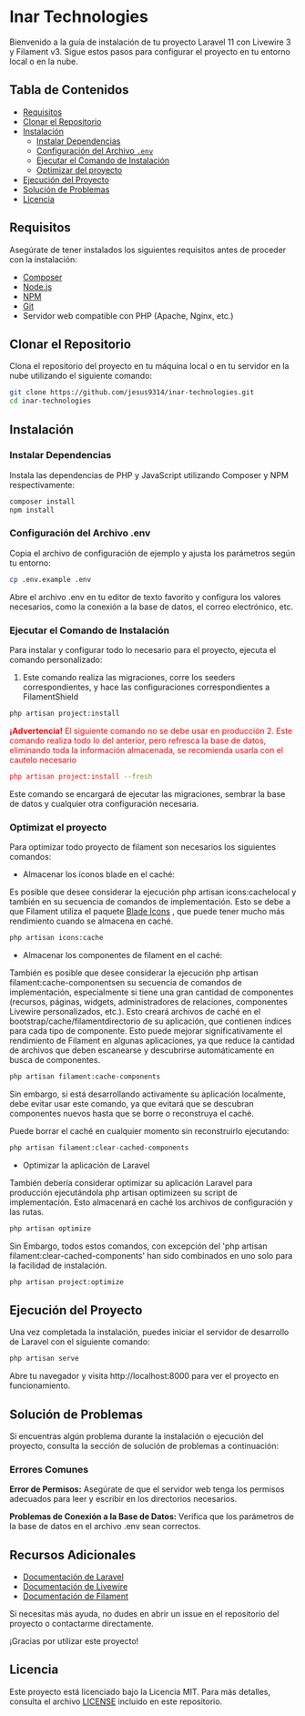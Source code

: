 # Inar Technologies

Bienvenido a la guía de instalación de tu proyecto Laravel 11 con Livewire 3 y Filament v3. Sigue estos pasos para configurar el proyecto en tu entorno local o en la nube.

## Tabla de Contenidos

-   [Requisitos](#requisitos)
-   [Clonar el Repositorio](#clonar-el-repositorio)
-   [Instalación](#instalación)
    -   [Instalar Dependencias](#instalar-dependencias)
    -   [Configuración del Archivo `.env`](#configuración-del-archivo-env)
    -   [Ejecutar el Comando de Instalación](#ejecutar-el-comando-de-instalación)
    -   [Optimizar del proyecto](#optimizar-el-proyecto)
-   [Ejecución del Proyecto](#ejecución-del-proyecto)
-   [Solución de Problemas](#solución-de-problemas)
-   [Licencia](#licencia)

## Requisitos

Asegúrate de tener instalados los siguientes requisitos antes de proceder con la instalación:

-   [Composer](https://getcomposer.org/)
-   [Node.js](https://nodejs.org/)
-   [NPM](https://www.npmjs.com/)
-   [Git](https://git-scm.com/)
-   Servidor web compatible con PHP (Apache, Nginx, etc.)

## Clonar el Repositorio

Clona el repositorio del proyecto en tu máquina local o en tu servidor en la nube utilizando el siguiente comando:

```bash
git clone https://github.com/jesus9314/inar-technologies.git
cd inar-technologies
```

## Instalación

### Instalar Dependencias

Instala las dependencias de PHP y JavaScript utilizando Composer y NPM respectivamente:

```bash
composer install
npm install
```

### Configuración del Archivo .env

Copia el archivo de configuración de ejemplo y ajusta los parámetros según tu entorno:

```bash
cp .env.example .env
```

Abre el archivo .env en tu editor de texto favorito y configura los valores necesarios, como la conexión a la base de datos, el correo electrónico, etc.

### Ejecutar el Comando de Instalación

Para instalar y configurar todo lo necesario para el proyecto, ejecuta el comando personalizado:

1. Este comando realiza las migraciones, corre los seeders correspondientes, y hace las configuraciones correspondientes a FilamentShield

```bash
php artisan project:install
```

<font color="red">**¡Advertencia!** El siguiente comando no se debe usar en producción 2. Este comando realiza todo lo del anterior, pero refresca la base de datos, eliminando toda la información almacenada, se recomienda usarla con el cautelo necesario

```bash
php artisan project:install --fresh
```

</font>

Este comando se encargará de ejecutar las migraciones, sembrar la base de datos y cualquier otra configuración necesaria.

### Optimizat el proyecto

Para optimizar todo proyecto de filament son necesarios los siguientes comandos:

-   Almacenar los íconos blade en el caché:

Es posible que desee considerar la ejecución php artisan icons:cachelocal y también en su secuencia de comandos de implementación. Esto se debe a que Filament utiliza el paquete <a href="https://blade-ui-kit.com/blade-icons" target="_blank"> Blade Icons</a> , que puede tener mucho más rendimiento cuando se almacena en caché.

```bash
php artisan icons:cache
```

-   Almacenar los componentes de filament en el caché:

También es posible que desee considerar la ejecución php artisan filament:cache-componentsen su secuencia de comandos de implementación, especialmente si tiene una gran cantidad de componentes (recursos, páginas, widgets, administradores de relaciones, componentes Livewire personalizados, etc.). Esto creará archivos de caché en el bootstrap/cache/filamentdirectorio de su aplicación, que contienen índices para cada tipo de componente. Esto puede mejorar significativamente el rendimiento de Filament en algunas aplicaciones, ya que reduce la cantidad de archivos que deben escanearse y descubrirse automáticamente en busca de componentes.

```bash
php artisan filament:cache-components
```

Sin embargo, si está desarrollando activamente su aplicación localmente, debe evitar usar este comando, ya que evitará que se descubran componentes nuevos hasta que se borre o reconstruya el caché.

Puede borrar el caché en cualquier momento sin reconstruirlo ejecutando:

```bash
php artisan filament:clear-cached-components
```

-   Optimizar la aplicación de Laravel

También debería considerar optimizar su aplicación Laravel para producción ejecutándola php artisan optimizeen su script de implementación. Esto almacenará en caché los archivos de configuración y las rutas.

```bash
php artisan optimize
```

Sin Embargo, todos estos comandos, con excepción del 'php artisan filament:clear-cached-components' han sido combinados en uno solo para la facilidad de instalación.

```bash
php artisan project:optimize
```

## Ejecución del Proyecto

Una vez completada la instalación, puedes iniciar el servidor de desarrollo de Laravel con el siguiente comando:

```bash
php artisan serve
```

Abre tu navegador y visita http://localhost:8000 para ver el proyecto en funcionamiento.

## Solución de Problemas

Si encuentras algún problema durante la instalación o ejecución del proyecto, consulta la sección de solución de problemas a continuación:

### Errores Comunes

**Error de Permisos:** Asegúrate de que el servidor web tenga los permisos adecuados para leer y escribir en los directorios necesarios.

**Problemas de Conexión a la Base de Datos:** Verifica que los parámetros de la base de datos en el archivo .env sean correctos.

## Recursos Adicionales

-   <a href="https://laravel.com/docs/11.x/releases" target="_blank">Documentación de Laravel</a>
-   <a href="https://livewire.laravel.com/docs/quickstart" target="_blank">Documentación de Livewire</a>
-   <a href="https://filamentphp.com/docs" target="_blank">Documentación de Filament</a>

Si necesitas más ayuda, no dudes en abrir un issue en el repositorio del proyecto o contactarme directamente.

¡Gracias por utilizar este proyecto!

## Licencia

Este proyecto está licenciado bajo la Licencia MIT. Para más detalles, consulta el archivo [LICENSE](LICENSE) incluido en este repositorio.
